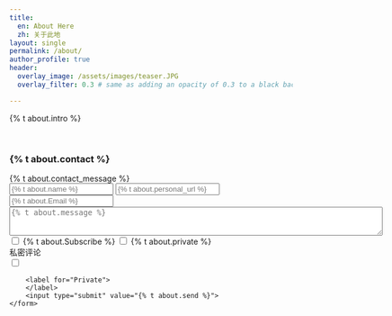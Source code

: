 ```yaml
---
title: 
  en: About Here
  zh: 关于此地
layout: single
permalink: /about/
author_profile: true
header:
  overlay_image: /assets/images/teaser.JPG
  overlay_filter: 0.3 # same as adding an opacity of 0.3 to a black background

---
```


<p>{% t about.intro %}</p>

<html>
<br>
  <h3>{% t about.contact %}</h3><a class ="Contact" id="Contact"></a>
  {% t about.contact_message %}
  <form id="second" method="post" action="https://getsimpleform.com/messages?form_api_token=bce488d72133f1c308485c01fad8b4bb" >
        <input name="redirect_to" type="hidden" id="name" value="https://hatchin.netlify.com{{site.baseurl}}/thankyou">
        <input type="text" placeholder="{% t about.name %}" name="name" required>
        <input type="text" placeholder="{% t about.personal_url %}" name="link" >
        <input type="email" placeholder="{% t about.Email %}" name="replyto_" required >
        <textarea form ="second" name="message" rows = "3" cols = "80" placeholder="{% t about.message %}"></textarea>
        <input type="checkbox" name="Subscribe" value="Add me"> {% t about.Subscribe %}<label for="Subscribe"></label>
        <input type="checkbox" name="Private" value="Add me"> {% t about.private %}
        <div class="secret_comment" id="secret_comment" data-toggle="tooltip" data-original-title="开启该功能，您的评论仅作者和评论双方可见">
                            <label class="secret_comment_label control-label">私密评论</label>
                            <div class="secret_comment_check">
                                <label class="i-switch i-switch-sm bg-dark m-b-ss m-r">
                                    <input type="checkbox" id="secret_comment_checkbox">
                                    <i></i>
                                </label>
                            </div>
                        </div>
        
        
        <label for="Private">
        </label>
        <input type="submit" value="{% t about.send %}">
    </form>

</html>
